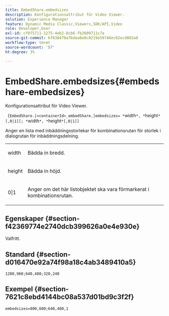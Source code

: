 ```yaml
---
title: EmbedShare.embedsizes
description: Konfigurationsattribut för Video Viewer.
solution: Experience Manager
feature: Dynamic Media Classic,Viewers,SDK/API,Video
role: Developer,User
exl-id: cf075711-1275-4eb2-8cb6-fb2609711c7a
source-git-commit: 6f838470a7bdea8e8c0219e59746ec82ecd802a8
workflow-type: tm+mt
source-wordcount: '57'
ht-degree: 3%

---
```


# EmbedShare.embedsizes{#embedshare-embedsizes}

Konfigurationsattribut för Video Viewer.

` [EmbedShare.|<containerId>_embedShare.]embedsizes= *`width`*, *`height`*[,0|1][; *`width`*, *`height`*[,0|1]]`

Anger en lista med inbäddningsstorlekar för kombinationsrutan för storlek i dialogrutan för inbäddningsdelning.

<table id="table_C616483932C2482CA9794DDD7313FD7C"> 
 <tbody> 
  <tr> 
   <td colname="col1"> <p> <span class="codeph"> <span class="varname"> width </span> </span> </p> </td> 
   <td colname="col2"> <p> Bädda in bredd. </p> </td> 
  </tr> 
  <tr> 
   <td colname="col1"> <p> <span class="codeph"> <span class="varname"> height </span> </span> </p> </td> 
   <td colname="col2"> <p>Bädda in höjd. </p> </td> 
  </tr> 
  <tr> 
   <td colname="col1"> <p> <span class="codeph"> 0|1 </span> </p> </td> 
   <td colname="col2"> <p> Anger om det här listobjektet ska vara förmarkerat i kombinationsrutan. </p> </td> 
  </tr> 
 </tbody> 
</table>

## Egenskaper {#section-f42369774e2740dcb399626a0e4e930e}

Valfritt.

## Standard {#section-d016470e92a74f98a18c4ab3489410a5}

`1280,960;640,480;320,240`

## Exempel {#section-7621c8ebd4144bc08a537d01bd9c3f2f}

```
embedsizes=800,600;640,480,1
```
